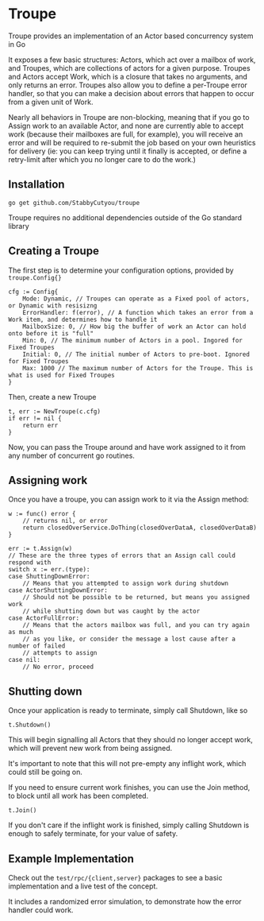 # Troupe

Troupe provides an implementation of an Actor based concurrency system in Go

It exposes a few basic structures: Actors, which act over a mailbox of work, and Troupes, which are collections of actors for a given purpose. Troupes and Actors accept Work, which is a closure that takes no arguments, and only returns an error. Troupes also allow you to define a per-Troupe error handler, so that you can make a decision about errors that happen to occur from a given unit of Work.

Nearly all behaviors in Troupe are non-blocking, meaning that if you go to Assign work to an available Actor, and none are currently able to accept work (because their mailboxes are full, for example), you will receive an error and will be required to re-submit the job based on your own heuristics for delivery (ie: you can keep trying until it finally is accepted, or define a retry-limit after which you no longer care to do the work.)

## Installation

`go get github.com/StabbyCutyou/troupe`

Troupe requires no additional dependencies outside of the Go standard library

## Creating a Troupe

The first step is to determine your configuration options, provided by `troupe.Config{}`

```golang
cfg := Config{
    Mode: Dynamic, // Troupes can operate as a Fixed pool of actors, or Dynamic with resisizng
    ErrorHandler: f(error), // A function which takes an error from a Work item, and determines how to handle it
    MailboxSize: 0, // How big the buffer of work an Actor can hold onto before it is "full"
    Min: 0, // The minimum number of Actors in a pool. Ingored for Fixed Troupes
    Initial: 0, // The initial number of Actors to pre-boot. Ignored for Fixed Troupes
    Max: 1000 // The maximum number of Actors for the Troupe. This is what is used for Fixed Troupes
}
```

Then, create a new Troupe

```golang
t, err := NewTroupe(c.cfg)
if err != nil {
    return err
}
```

Now, you can pass the Troupe around and have work assigned to it from any number of concurrent go routines.

## Assigning work

Once you have a troupe, you can assign work to it via the Assign method:

```golang
w := func() error {
    // returns nil, or error
    return closedOverService.DoThing(closedOverDataA, closedOverDataB)
}

err := t.Assign(w)
// These are the three types of errors that an Assign call could respond with
switch x := err.(type):
case ShuttingDownError:
    // Means that you attempted to assign work during shutdown
case ActorShuttingDownError:
    // Should not be possible to be returned, but means you assigned work 
    // while shutting down but was caught by the actor
case ActorFullError:
    // Means that the actors mailbox was full, and you can try again as much
    // as you like, or consider the message a lost cause after a number of failed
    // attempts to assign
case nil:
    // No error, proceed
```

## Shutting down

Once your application is ready to terminate, simply call Shutdown, like so

```golang
t.Shutdown()
```

This will begin signalling all Actors that they should no longer accept work, which 
will prevent new work from being assigned.

It's important to note that this will not pre-empty any inflight work, which could still
be going on.

If you need to ensure current work finishes, you can use the Join method, to block
until all work has been completed.

```golang
t.Join()
```

If you don't care if the inflight work is finished, simply calling Shutdown is enough
to safely terminate, for your value of safety.

## Example Implementation

Check out the `test/rpc/{client,server}` packages to see a basic implementation and a live test of the concept.

It includes a randomized error simulation, to demonstrate how the error handler could work.
